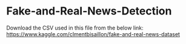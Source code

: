 # Fake-and-Real-News-Detection
Download the CSV used in this file from the below link:
https://www.kaggle.com/clmentbisaillon/fake-and-real-news-dataset
